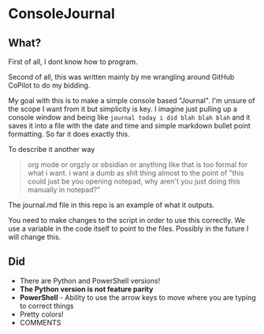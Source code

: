 # ConsoleJournal

## What?

First of all, I dont know how to program.

Second of all, this was written mainly by me wrangling around GitHub CoPilot to do my bidding.

My goal with this is to make a simple console based "Journal". I'm unsure of the scope I want from it but simplicity is key. I imagine just pulling up a console window and being like ``journal today i did blah blah blah`` and it saves it into a file with the date and time and simple markdown bullet point formatting. So far it does exactly this.

To describe it another way

> org mode or orgzly or obsidian or anything like that is too formal for what i want. i want a dumb as shit thing almost to the point of "this could just be you opening notepad, why aren't you just doing this manually in notepad?"

The journal.md file in this repo is an example of what it outputs.

You need to make changes to the script in order to use this correctly. We use a variable in the code itself to point to the files. Possibly in the future I will change this.

## Did

* There are Python and PowerShell versions!
* **The Python version is not feature parity**
* **PowerShell** - Ability to use the arrow keys to move where you are typing to correct things 
* Pretty colors!
* COMMENTS
